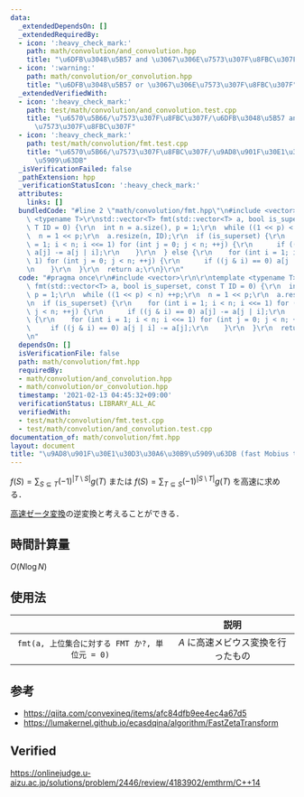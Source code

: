 ```yaml
---
data:
  _extendedDependsOn: []
  _extendedRequiredBy:
  - icon: ':heavy_check_mark:'
    path: math/convolution/and_convolution.hpp
    title: "\u6DFB\u3048\u5B57 and \u3067\u306E\u7573\u307F\u8FBC\u307F"
  - icon: ':warning:'
    path: math/convolution/or_convolution.hpp
    title: "\u6DFB\u3048\u5B57 or \u3067\u306E\u7573\u307F\u8FBC\u307F"
  _extendedVerifiedWith:
  - icon: ':heavy_check_mark:'
    path: test/math/convolution/and_convolution.test.cpp
    title: "\u6570\u5B66/\u7573\u307F\u8FBC\u307F/\u6DFB\u3048\u5B57 and \u3067\u306E\
      \u7573\u307F\u8FBC\u307F"
  - icon: ':heavy_check_mark:'
    path: test/math/convolution/fmt.test.cpp
    title: "\u6570\u5B66/\u7573\u307F\u8FBC\u307F/\u9AD8\u901F\u30E1\u30D3\u30A6\u30B9\
      \u5909\u63DB"
  _isVerificationFailed: false
  _pathExtension: hpp
  _verificationStatusIcon: ':heavy_check_mark:'
  attributes:
    links: []
  bundledCode: "#line 2 \"math/convolution/fmt.hpp\"\n#include <vector>\r\n\r\ntemplate\
    \ <typename T>\r\nstd::vector<T> fmt(std::vector<T> a, bool is_superset, const\
    \ T ID = 0) {\r\n  int n = a.size(), p = 1;\r\n  while ((1 << p) < n) ++p;\r\n\
    \  n = 1 << p;\r\n  a.resize(n, ID);\r\n  if (is_superset) {\r\n    for (int i\
    \ = 1; i < n; i <<= 1) for (int j = 0; j < n; ++j) {\r\n      if ((j & i) == 0)\
    \ a[j] -= a[j | i];\r\n    }\r\n  } else {\r\n    for (int i = 1; i < n; i <<=\
    \ 1) for (int j = 0; j < n; ++j) {\r\n      if ((j & i) == 0) a[j | i] -= a[j];\r\
    \n    }\r\n  }\r\n  return a;\r\n}\r\n"
  code: "#pragma once\r\n#include <vector>\r\n\r\ntemplate <typename T>\r\nstd::vector<T>\
    \ fmt(std::vector<T> a, bool is_superset, const T ID = 0) {\r\n  int n = a.size(),\
    \ p = 1;\r\n  while ((1 << p) < n) ++p;\r\n  n = 1 << p;\r\n  a.resize(n, ID);\r\
    \n  if (is_superset) {\r\n    for (int i = 1; i < n; i <<= 1) for (int j = 0;\
    \ j < n; ++j) {\r\n      if ((j & i) == 0) a[j] -= a[j | i];\r\n    }\r\n  } else\
    \ {\r\n    for (int i = 1; i < n; i <<= 1) for (int j = 0; j < n; ++j) {\r\n \
    \     if ((j & i) == 0) a[j | i] -= a[j];\r\n    }\r\n  }\r\n  return a;\r\n}\r\
    \n"
  dependsOn: []
  isVerificationFile: false
  path: math/convolution/fmt.hpp
  requiredBy:
  - math/convolution/and_convolution.hpp
  - math/convolution/or_convolution.hpp
  timestamp: '2021-02-13 04:45:32+09:00'
  verificationStatus: LIBRARY_ALL_AC
  verifiedWith:
  - test/math/convolution/fmt.test.cpp
  - test/math/convolution/and_convolution.test.cpp
documentation_of: math/convolution/fmt.hpp
layout: document
title: "\u9AD8\u901F\u30E1\u30D3\u30A6\u30B9\u5909\u63DB (fast Mobius transform)"
---
```


$f(S) = \sum_{S \subseteq T} (-1)^{\lvert T \setminus S \rvert} g(T)$ または $f(S) = \sum_{T \subseteq S} (-1)^{\lvert S \setminus T \rvert} g(T)$ を高速に求める．

[高速ゼータ変換](fzt.md)の逆変換と考えることができる．


## 時間計算量

$O(N\log{N})$


## 使用法

||説明|
|:--:|:--:|
|`fmt(a, 上位集合に対する FMT か?, 単位元 = 0)`|$A$ に高速メビウス変換を行ったもの|


## 参考

- https://qiita.com/convexineq/items/afc84dfb9ee4ec4a67d5
- https://lumakernel.github.io/ecasdqina/algorithm/FastZetaTransform


## Verified

https://onlinejudge.u-aizu.ac.jp/solutions/problem/2446/review/4183902/emthrm/C++14
